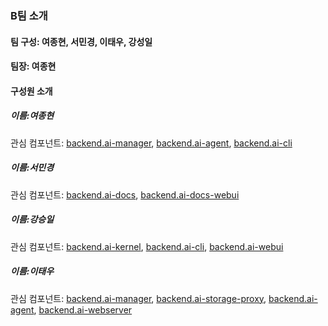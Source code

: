 ### B팀 소개

#### 팀 구성: 여종현, 서민경, 이태우, 강성일
#### 팀장: 여종현


#### 구성원 소개 

##### 이름:여종현
관심 컴포넌트: 
[backend.ai-manager](https://github.com/lablup/backend.ai-manager), 
[backend.ai-agent](https://github.com/lablup/backend.ai-agent), 
[backend.ai-cli](https://github.com/lablup/backend.ai-cli)

##### 이름:서민경
관심 컴포넌트: 
[backend.ai-docs](https://github.com/lablup/backend.ai-docs), 
[backend.ai-docs-webui](https://github.com/lablup/backend.ai-webui)

##### 이름:강승일
관심 컴포넌트: 
[backend.ai-kernel](https://github.com/lablup/backend.ai-kernel), 
[backend.ai-cli](https://github.com/lablup/backend.ai-cli), 
[backend.ai-webui](https://github.com/lablup/backend.ai-webui)

##### 이름:이태우
관심 컴포넌트: 
[backend.ai-manager](https://github.com/lablup/backend.ai-manager), 
[backend.ai-storage-proxy](https://github.com/lablup/backend.ai-storage-proxy), 
[backend.ai-agent](https://github.com/lablup/backend.ai-agent), 
[backend.ai-webserver](https://github.com/lablup/backend.ai-webserver)
